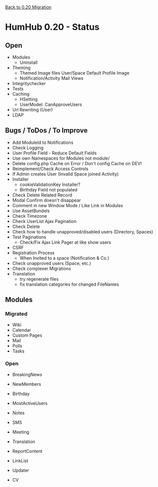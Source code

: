 [Back to 0.20 Migration](dev-migrate-0.20.md)

# HumHub 0.20 - Status

## Open 

- Modules
	- Uninstall
- Theming
	- Themed Image files User/Space Default Profile Image
	- Notification/Activity Mail Views
- Integritychecker
- Tests
- Caching
	- HSetting
	- UserModel: CanApproveUsers
- Url Rewriting (User)
- LDAP 

## Bugs / ToDos / To Improve

- Add ModuleId to Notifications
- Check Logging
- User Profile Field - Reduce Default Fields
- Use own Namespaces for Modules not module/
- Delete config.php Cache on Error / Don't config Cache on DEV!
- Reimplement/Check Access Controls
- If Admin creates User (Invalid Space joined Activity)
- Installer
	- cookieValidationKey Installer?
	- Birthday Field not populated
- Check Delete Related Record
- Modal Confirm doesn't disappear
- Comment in new Window Mode / Like Link in Modules
- Use AssetBundels
- Check Timezone
- Check UserList Ajax Pagination
- Check Delete
- Check how to handle unapproved/disabled users (Directory, Spaces)
- Test Paginations
	- Check/Fix Ajax Link Pager at like show users
- CSRF
- Registration Process
	- When Invited to a space (Notification & Co.)
- Check unapproved users (Space, etc.)
- Check complexer Migrations
- Translation
	- try regenerate files
	- fix translation categories for changed FileNames

## Modules

### Migrated

- Wiki
- Calendar
- Custom Pages
- Mail
- Polls
- Tasks

### Open

- BreakingNews
- NewMembers
- Birthday
- MostActiveUsers
- Notes
- SMS

- Meeting
- Translation
- ReportContent
- LinkList
- Updater
- CV